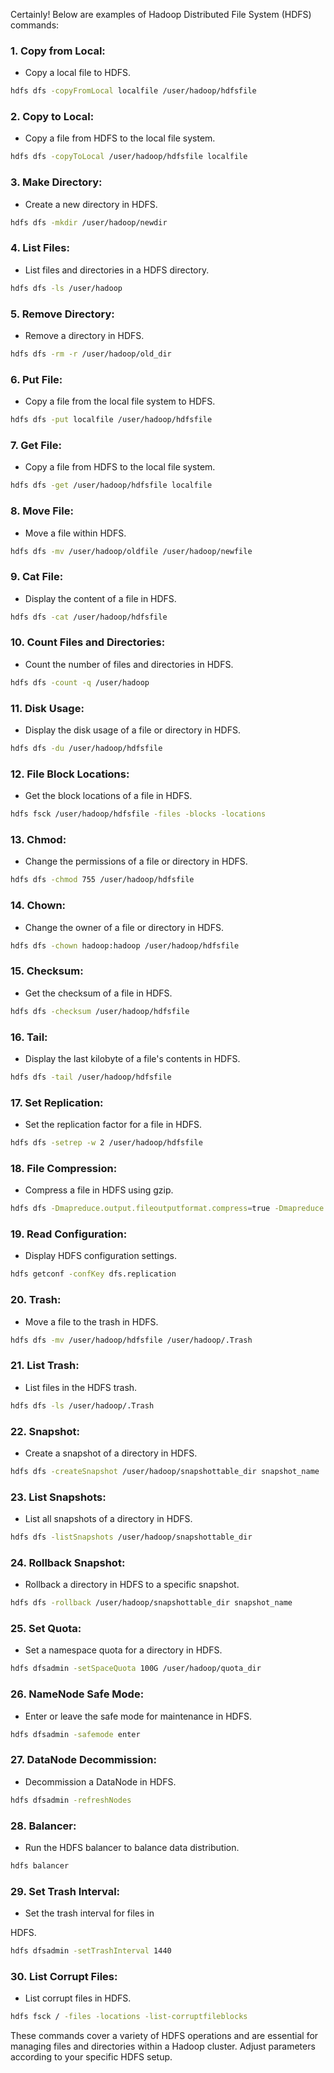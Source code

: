 Certainly! Below are examples of Hadoop Distributed File System (HDFS) commands:

### 1. **Copy from Local:**
   - Copy a local file to HDFS.
   ```bash
   hdfs dfs -copyFromLocal localfile /user/hadoop/hdfsfile
   ```

### 2. **Copy to Local:**
   - Copy a file from HDFS to the local file system.
   ```bash
   hdfs dfs -copyToLocal /user/hadoop/hdfsfile localfile
   ```

### 3. **Make Directory:**
   - Create a new directory in HDFS.
   ```bash
   hdfs dfs -mkdir /user/hadoop/newdir
   ```

### 4. **List Files:**
   - List files and directories in a HDFS directory.
   ```bash
   hdfs dfs -ls /user/hadoop
   ```

### 5. **Remove Directory:**
   - Remove a directory in HDFS.
   ```bash
   hdfs dfs -rm -r /user/hadoop/old_dir
   ```

### 6. **Put File:**
   - Copy a file from the local file system to HDFS.
   ```bash
   hdfs dfs -put localfile /user/hadoop/hdfsfile
   ```

### 7. **Get File:**
   - Copy a file from HDFS to the local file system.
   ```bash
   hdfs dfs -get /user/hadoop/hdfsfile localfile
   ```

### 8. **Move File:**
   - Move a file within HDFS.
   ```bash
   hdfs dfs -mv /user/hadoop/oldfile /user/hadoop/newfile
   ```

### 9. **Cat File:**
   - Display the content of a file in HDFS.
   ```bash
   hdfs dfs -cat /user/hadoop/hdfsfile
   ```

### 10. **Count Files and Directories:**
   - Count the number of files and directories in HDFS.
   ```bash
   hdfs dfs -count -q /user/hadoop
   ```

### 11. **Disk Usage:**
   - Display the disk usage of a file or directory in HDFS.
   ```bash
   hdfs dfs -du /user/hadoop/hdfsfile
   ```

### 12. **File Block Locations:**
   - Get the block locations of a file in HDFS.
   ```bash
   hdfs fsck /user/hadoop/hdfsfile -files -blocks -locations
   ```

### 13. **Chmod:**
   - Change the permissions of a file or directory in HDFS.
   ```bash
   hdfs dfs -chmod 755 /user/hadoop/hdfsfile
   ```

### 14. **Chown:**
   - Change the owner of a file or directory in HDFS.
   ```bash
   hdfs dfs -chown hadoop:hadoop /user/hadoop/hdfsfile
   ```

### 15. **Checksum:**
   - Get the checksum of a file in HDFS.
   ```bash
   hdfs dfs -checksum /user/hadoop/hdfsfile
   ```

### 16. **Tail:**
   - Display the last kilobyte of a file's contents in HDFS.
   ```bash
   hdfs dfs -tail /user/hadoop/hdfsfile
   ```

### 17. **Set Replication:**
   - Set the replication factor for a file in HDFS.
   ```bash
   hdfs dfs -setrep -w 2 /user/hadoop/hdfsfile
   ```

### 18. **File Compression:**
   - Compress a file in HDFS using gzip.
   ```bash
   hdfs dfs -Dmapreduce.output.fileoutputformat.compress=true -Dmapreduce.output.fileoutputformat.compress.codec=org.apache.hadoop.io.compress.GzipCodec -put localfile /user/hadoop/hdfsfile
   ```

### 19. **Read Configuration:**
   - Display HDFS configuration settings.
   ```bash
   hdfs getconf -confKey dfs.replication
   ```

### 20. **Trash:**
   - Move a file to the trash in HDFS.
   ```bash
   hdfs dfs -mv /user/hadoop/hdfsfile /user/hadoop/.Trash
   ```

### 21. **List Trash:**
   - List files in the HDFS trash.
   ```bash
   hdfs dfs -ls /user/hadoop/.Trash
   ```

### 22. **Snapshot:**
   - Create a snapshot of a directory in HDFS.
   ```bash
   hdfs dfs -createSnapshot /user/hadoop/snapshottable_dir snapshot_name
   ```

### 23. **List Snapshots:**
   - List all snapshots of a directory in HDFS.
   ```bash
   hdfs dfs -listSnapshots /user/hadoop/snapshottable_dir
   ```

### 24. **Rollback Snapshot:**
   - Rollback a directory in HDFS to a specific snapshot.
   ```bash
   hdfs dfs -rollback /user/hadoop/snapshottable_dir snapshot_name
   ```

### 25. **Set Quota:**
   - Set a namespace quota for a directory in HDFS.
   ```bash
   hdfs dfsadmin -setSpaceQuota 100G /user/hadoop/quota_dir
   ```

### 26. **NameNode Safe Mode:**
   - Enter or leave the safe mode for maintenance in HDFS.
   ```bash
   hdfs dfsadmin -safemode enter
   ```

### 27. **DataNode Decommission:**
   - Decommission a DataNode in HDFS.
   ```bash
   hdfs dfsadmin -refreshNodes
   ```

### 28. **Balancer:**
   - Run the HDFS balancer to balance data distribution.
   ```bash
   hdfs balancer
   ```

### 29. **Set Trash Interval:**
   - Set the trash interval for files in

 HDFS.
   ```bash
   hdfs dfsadmin -setTrashInterval 1440
   ```

### 30. **List Corrupt Files:**
   - List corrupt files in HDFS.
   ```bash
   hdfs fsck / -files -locations -list-corruptfileblocks
   ```

These commands cover a variety of HDFS operations and are essential for managing files and directories within a Hadoop cluster. Adjust parameters according to your specific HDFS setup.
